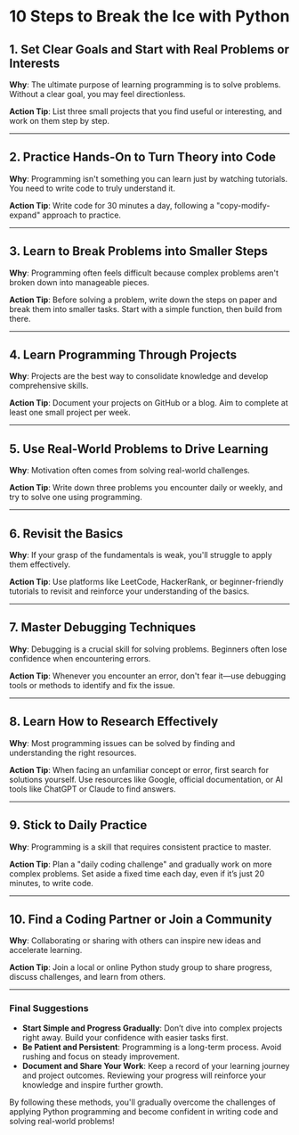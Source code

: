 # 10 Steps to Break the Ice with Python

## 1. Set Clear Goals and Start with Real Problems or Interests

**Why**: The ultimate purpose of learning programming is to solve problems. Without a clear goal, you may feel directionless.

**Action Tip**: List three small projects that you find useful or interesting, and work on them step by step.

---

## 2. Practice Hands-On to Turn Theory into Code

**Why**: Programming isn't something you can learn just by watching tutorials. You need to write code to truly understand it.

**Action Tip**: Write code for 30 minutes a day, following a "copy-modify-expand" approach to practice.

---

## 3. Learn to Break Problems into Smaller Steps

**Why**: Programming often feels difficult because complex problems aren't broken down into manageable pieces.

**Action Tip**: Before solving a problem, write down the steps on paper and break them into smaller tasks. Start with a simple function, then build from there.

---

## 4. Learn Programming Through Projects

**Why**: Projects are the best way to consolidate knowledge and develop comprehensive skills.

**Action Tip**: Document your projects on GitHub or a blog. Aim to complete at least one small project per week.

---

## 5. Use Real-World Problems to Drive Learning

**Why**: Motivation often comes from solving real-world challenges.

**Action Tip**: Write down three problems you encounter daily or weekly, and try to solve one using programming.

---

## 6. Revisit the Basics

**Why**: If your grasp of the fundamentals is weak, you'll struggle to apply them effectively.

**Action Tip**: Use platforms like LeetCode, HackerRank, or beginner-friendly tutorials to revisit and reinforce your understanding of the basics.

---

## 7. Master Debugging Techniques

**Why**: Debugging is a crucial skill for solving problems. Beginners often lose confidence when encountering errors.

**Action Tip**: Whenever you encounter an error, don't fear it—use debugging tools or methods to identify and fix the issue.

---

## 8. Learn How to Research Effectively

**Why**: Most programming issues can be solved by finding and understanding the right resources.

**Action Tip**: When facing an unfamiliar concept or error, first search for solutions yourself. Use resources like Google, official documentation, or AI tools like ChatGPT or Claude to find answers.

---

## 9. Stick to Daily Practice

**Why**: Programming is a skill that requires consistent practice to master.

**Action Tip**: Plan a "daily coding challenge" and gradually work on more complex problems. Set aside a fixed time each day, even if it’s just 20 minutes, to write code.

---

## 10. Find a Coding Partner or Join a Community

**Why**: Collaborating or sharing with others can inspire new ideas and accelerate learning.

**Action Tip**: Join a local or online Python study group to share progress, discuss challenges, and learn from others.

---

### **Final Suggestions**

- **Start Simple and Progress Gradually**: Don’t dive into complex projects right away. Build your confidence with easier tasks first.
- **Be Patient and Persistent**: Programming is a long-term process. Avoid rushing and focus on steady improvement.
- **Document and Share Your Work**: Keep a record of your learning journey and project outcomes. Reviewing your progress will reinforce your knowledge and inspire further growth.

By following these methods, you'll gradually overcome the challenges of applying Python programming and become confident in writing code and solving real-world problems!